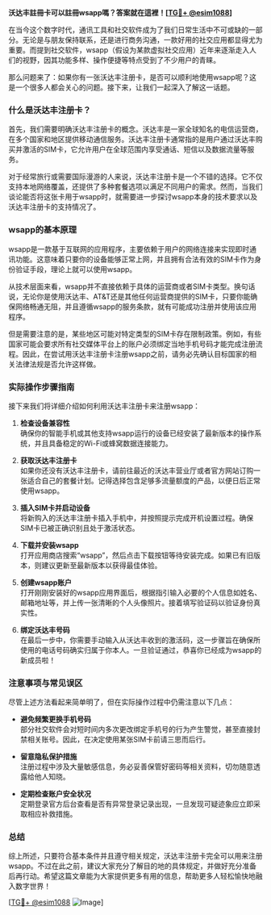 **沃达丰註冊卡可以註冊wsapp嗎？答案就在這裡！[[TG💪+ @esim1088](https://t.me/s/esim1088)]**

在当今这个数字时代，通讯工具和社交软件成为了我们日常生活中不可或缺的一部分。无论是与朋友保持联系，还是进行商务沟通，一款好用的社交应用都显得尤为重要。而提到社交软件，wsapp（假设为某款虚拟社交应用）近年来逐渐走入人们的视野，因其功能多样、操作便捷等特点受到了不少用户的青睐。

那么问题来了：如果你有一张沃达丰注册卡，是否可以顺利地使用wsapp呢？这是一个很多人都会关心的问题。接下来，让我们一起深入了解这一话题。

### 什么是沃达丰注册卡？

首先，我们需要明确沃达丰注册卡的概念。沃达丰是一家全球知名的电信运营商，在多个国家和地区提供移动通信服务。沃达丰注册卡通常指的是用户通过沃达丰购买并激活的SIM卡，它允许用户在全球范围内享受通话、短信以及数据流量等服务。

对于经常旅行或需要国际漫游的人来说，沃达丰注册卡是一个不错的选择。它不仅支持本地网络覆盖，还提供了多种套餐选项以满足不同用户的需求。然而，当我们谈论能否将这张卡用于wsapp时，就需要进一步探讨wsapp本身的技术要求以及沃达丰注册卡的支持情况了。

### wsapp的基本原理

wsapp是一款基于互联网的应用程序，主要依赖于用户的网络连接来实现即时通讯功能。这意味着只要你的设备能够正常上网，并且拥有合法有效的SIM卡作为身份验证手段，理论上就可以使用wsapp。

从技术层面来看，wsapp并不直接依赖于具体的运营商或者SIM卡类型。换句话说，无论你是使用沃达丰、AT&T还是其他任何运营商提供的SIM卡，只要你能确保网络畅通无阻，并且遵循wsapp的服务条款，就有可能成功注册并使用该应用程序。

但是需要注意的是，某些地区可能对特定类型的SIM卡存在限制政策。例如，有些国家可能会要求所有社交媒体平台上的账户必须绑定当地手机号码才能完成注册流程。因此，在尝试用沃达丰注册卡注册wsapp之前，请务必先确认目标国家的相关法律法规是否允许这样做。

### 实际操作步骤指南

接下来我们将详细介绍如何利用沃达丰注册卡来注册wsapp：

1. **检查设备兼容性**  
   确保你的智能手机或其他支持wsapp运行的设备已经安装了最新版本的操作系统，并且具备稳定的Wi-Fi或蜂窝数据连接能力。

2. **获取沃达丰注册卡**  
   如果你还没有沃达丰注册卡，请前往最近的沃达丰营业厅或者官方网站订购一张适合自己的套餐计划。记得选择包含足够多流量额度的产品，以便日后正常使用wsapp。

3. **插入SIM卡并启动设备**  
   将新购入的沃达丰注册卡插入手机中，并按照提示完成开机设置过程。确保SIM卡已被正确识别且处于激活状态。

4. **下载并安装wsapp**  
   打开应用商店搜索“wsapp”，然后点击下载按钮等待安装完成。如果已有旧版本，则建议更新至最新版本以获得最佳体验。

5. **创建wsapp账户**  
   打开刚刚安装好的wsapp应用界面后，根据指引输入必要的个人信息如姓名、邮箱地址等，并上传一张清晰的个人头像照片。接着填写验证码以验证身份真实性。

6. **绑定沃达丰号码**  
   在最后一步中，你需要手动输入从沃达丰收到的激活码，这一步骤旨在确保所使用的电话号码确实归属于你本人。一旦验证通过，恭喜你已经成为wsapp的新成员啦！

### 注意事项与常见误区

尽管上述方法看起来简单明了，但在实际操作过程中仍需注意以下几点：

- **避免频繁更换手机号码**  
  部分社交软件会对短时间内多次更改绑定手机号的行为产生警觉，甚至直接封禁相关账号。因此，在决定使用某张SIM卡前请三思而后行。
  
- **留意隐私保护措施**  
  注册过程中涉及大量敏感信息，务必妥善保管好密码等相关资料，切勿随意透露给他人知晓。

- **定期检查账户安全状况**  
  定期登录官方后台查看是否有异常登录记录出现，一旦发现可疑迹象应立即采取相应补救措施。

### 总结

综上所述，只要符合基本条件并且遵守相关规定，沃达丰注册卡完全可以用来注册wsapp。不过在此之前，建议大家充分了解目的地的具体规定，并做好充分准备后再行动。希望这篇文章能为大家提供更多有用的信息，帮助更多人轻松愉快地融入数字世界！

[[TG💪+ @esim1088](https://t.me/s/esim1088) ![Image](https://i.postimg.cc/4NQfJmqS/Snipaste-2025-05-13-00-14-12.png)]